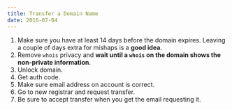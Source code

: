 ```yaml
---
title: Transfer a Domain Name
date: 2016-07-04
---
```


1. Make sure you have at least 14 days before the domain expires. Leaving a couple of days extra for mishaps is a **good idea**.
2. Remove `whois` privacy and **wait until a `whois` on the domain shows the non-private information**.
3. Unlock domain.
4. Get auth code.
5. Make sure email address on account is correct.
6. Go to new registrar and request transfer.
7. Be sure to accept transfer when you get the email requesting it.

